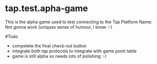 # tap.test.apha-game
This is the alpha game used to test connecting to the Tap Platform
Name: Not gonna work (uniques sense of humour, I know :-) 

#Todo
- compelete the final check-out button
- integrate both tap protocols to integrate with game point table
- game is still alpha so needs lots of polishing :-)
